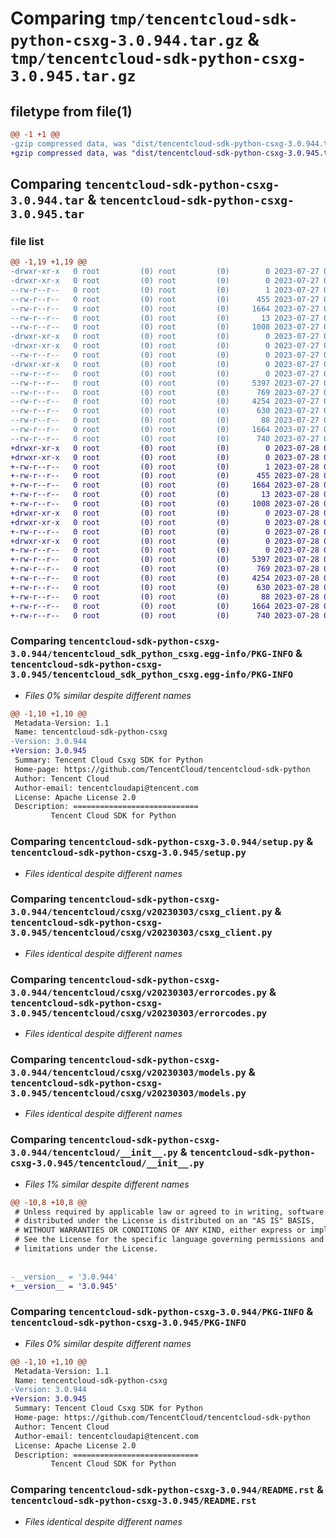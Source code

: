 # Comparing `tmp/tencentcloud-sdk-python-csxg-3.0.944.tar.gz` & `tmp/tencentcloud-sdk-python-csxg-3.0.945.tar.gz`

## filetype from file(1)

```diff
@@ -1 +1 @@
-gzip compressed data, was "dist/tencentcloud-sdk-python-csxg-3.0.944.tar", last modified: Thu Jul 27 02:13:06 2023, max compression
+gzip compressed data, was "dist/tencentcloud-sdk-python-csxg-3.0.945.tar", last modified: Fri Jul 28 00:25:37 2023, max compression
```

## Comparing `tencentcloud-sdk-python-csxg-3.0.944.tar` & `tencentcloud-sdk-python-csxg-3.0.945.tar`

### file list

```diff
@@ -1,19 +1,19 @@
-drwxr-xr-x   0 root         (0) root         (0)        0 2023-07-27 02:13:06.000000 tencentcloud-sdk-python-csxg-3.0.944/
-drwxr-xr-x   0 root         (0) root         (0)        0 2023-07-27 02:13:06.000000 tencentcloud-sdk-python-csxg-3.0.944/tencentcloud_sdk_python_csxg.egg-info/
--rw-r--r--   0 root         (0) root         (0)        1 2023-07-27 02:13:06.000000 tencentcloud-sdk-python-csxg-3.0.944/tencentcloud_sdk_python_csxg.egg-info/dependency_links.txt
--rw-r--r--   0 root         (0) root         (0)      455 2023-07-27 02:13:06.000000 tencentcloud-sdk-python-csxg-3.0.944/tencentcloud_sdk_python_csxg.egg-info/SOURCES.txt
--rw-r--r--   0 root         (0) root         (0)     1664 2023-07-27 02:13:06.000000 tencentcloud-sdk-python-csxg-3.0.944/tencentcloud_sdk_python_csxg.egg-info/PKG-INFO
--rw-r--r--   0 root         (0) root         (0)       13 2023-07-27 02:13:06.000000 tencentcloud-sdk-python-csxg-3.0.944/tencentcloud_sdk_python_csxg.egg-info/top_level.txt
--rw-r--r--   0 root         (0) root         (0)     1008 2023-07-27 02:13:06.000000 tencentcloud-sdk-python-csxg-3.0.944/setup.py
-drwxr-xr-x   0 root         (0) root         (0)        0 2023-07-27 02:13:06.000000 tencentcloud-sdk-python-csxg-3.0.944/tencentcloud/
-drwxr-xr-x   0 root         (0) root         (0)        0 2023-07-27 02:13:06.000000 tencentcloud-sdk-python-csxg-3.0.944/tencentcloud/csxg/
--rw-r--r--   0 root         (0) root         (0)        0 2023-07-27 02:13:06.000000 tencentcloud-sdk-python-csxg-3.0.944/tencentcloud/csxg/__init__.py
-drwxr-xr-x   0 root         (0) root         (0)        0 2023-07-27 02:13:06.000000 tencentcloud-sdk-python-csxg-3.0.944/tencentcloud/csxg/v20230303/
--rw-r--r--   0 root         (0) root         (0)        0 2023-07-27 02:13:06.000000 tencentcloud-sdk-python-csxg-3.0.944/tencentcloud/csxg/v20230303/__init__.py
--rw-r--r--   0 root         (0) root         (0)     5397 2023-07-27 02:13:06.000000 tencentcloud-sdk-python-csxg-3.0.944/tencentcloud/csxg/v20230303/csxg_client.py
--rw-r--r--   0 root         (0) root         (0)      769 2023-07-27 02:13:06.000000 tencentcloud-sdk-python-csxg-3.0.944/tencentcloud/csxg/v20230303/errorcodes.py
--rw-r--r--   0 root         (0) root         (0)     4254 2023-07-27 02:13:06.000000 tencentcloud-sdk-python-csxg-3.0.944/tencentcloud/csxg/v20230303/models.py
--rw-r--r--   0 root         (0) root         (0)      630 2023-07-27 02:13:06.000000 tencentcloud-sdk-python-csxg-3.0.944/tencentcloud/__init__.py
--rw-r--r--   0 root         (0) root         (0)       88 2023-07-27 02:13:06.000000 tencentcloud-sdk-python-csxg-3.0.944/setup.cfg
--rw-r--r--   0 root         (0) root         (0)     1664 2023-07-27 02:13:06.000000 tencentcloud-sdk-python-csxg-3.0.944/PKG-INFO
--rw-r--r--   0 root         (0) root         (0)      740 2023-07-27 02:13:06.000000 tencentcloud-sdk-python-csxg-3.0.944/README.rst
+drwxr-xr-x   0 root         (0) root         (0)        0 2023-07-28 00:25:37.000000 tencentcloud-sdk-python-csxg-3.0.945/
+drwxr-xr-x   0 root         (0) root         (0)        0 2023-07-28 00:25:37.000000 tencentcloud-sdk-python-csxg-3.0.945/tencentcloud_sdk_python_csxg.egg-info/
+-rw-r--r--   0 root         (0) root         (0)        1 2023-07-28 00:25:37.000000 tencentcloud-sdk-python-csxg-3.0.945/tencentcloud_sdk_python_csxg.egg-info/dependency_links.txt
+-rw-r--r--   0 root         (0) root         (0)      455 2023-07-28 00:25:37.000000 tencentcloud-sdk-python-csxg-3.0.945/tencentcloud_sdk_python_csxg.egg-info/SOURCES.txt
+-rw-r--r--   0 root         (0) root         (0)     1664 2023-07-28 00:25:37.000000 tencentcloud-sdk-python-csxg-3.0.945/tencentcloud_sdk_python_csxg.egg-info/PKG-INFO
+-rw-r--r--   0 root         (0) root         (0)       13 2023-07-28 00:25:37.000000 tencentcloud-sdk-python-csxg-3.0.945/tencentcloud_sdk_python_csxg.egg-info/top_level.txt
+-rw-r--r--   0 root         (0) root         (0)     1008 2023-07-28 00:25:36.000000 tencentcloud-sdk-python-csxg-3.0.945/setup.py
+drwxr-xr-x   0 root         (0) root         (0)        0 2023-07-28 00:25:37.000000 tencentcloud-sdk-python-csxg-3.0.945/tencentcloud/
+drwxr-xr-x   0 root         (0) root         (0)        0 2023-07-28 00:25:37.000000 tencentcloud-sdk-python-csxg-3.0.945/tencentcloud/csxg/
+-rw-r--r--   0 root         (0) root         (0)        0 2023-07-28 00:25:36.000000 tencentcloud-sdk-python-csxg-3.0.945/tencentcloud/csxg/__init__.py
+drwxr-xr-x   0 root         (0) root         (0)        0 2023-07-28 00:25:37.000000 tencentcloud-sdk-python-csxg-3.0.945/tencentcloud/csxg/v20230303/
+-rw-r--r--   0 root         (0) root         (0)        0 2023-07-28 00:25:36.000000 tencentcloud-sdk-python-csxg-3.0.945/tencentcloud/csxg/v20230303/__init__.py
+-rw-r--r--   0 root         (0) root         (0)     5397 2023-07-28 00:25:36.000000 tencentcloud-sdk-python-csxg-3.0.945/tencentcloud/csxg/v20230303/csxg_client.py
+-rw-r--r--   0 root         (0) root         (0)      769 2023-07-28 00:25:36.000000 tencentcloud-sdk-python-csxg-3.0.945/tencentcloud/csxg/v20230303/errorcodes.py
+-rw-r--r--   0 root         (0) root         (0)     4254 2023-07-28 00:25:36.000000 tencentcloud-sdk-python-csxg-3.0.945/tencentcloud/csxg/v20230303/models.py
+-rw-r--r--   0 root         (0) root         (0)      630 2023-07-28 00:25:36.000000 tencentcloud-sdk-python-csxg-3.0.945/tencentcloud/__init__.py
+-rw-r--r--   0 root         (0) root         (0)       88 2023-07-28 00:25:37.000000 tencentcloud-sdk-python-csxg-3.0.945/setup.cfg
+-rw-r--r--   0 root         (0) root         (0)     1664 2023-07-28 00:25:37.000000 tencentcloud-sdk-python-csxg-3.0.945/PKG-INFO
+-rw-r--r--   0 root         (0) root         (0)      740 2023-07-28 00:25:36.000000 tencentcloud-sdk-python-csxg-3.0.945/README.rst
```

### Comparing `tencentcloud-sdk-python-csxg-3.0.944/tencentcloud_sdk_python_csxg.egg-info/PKG-INFO` & `tencentcloud-sdk-python-csxg-3.0.945/tencentcloud_sdk_python_csxg.egg-info/PKG-INFO`

 * *Files 0% similar despite different names*

```diff
@@ -1,10 +1,10 @@
 Metadata-Version: 1.1
 Name: tencentcloud-sdk-python-csxg
-Version: 3.0.944
+Version: 3.0.945
 Summary: Tencent Cloud Csxg SDK for Python
 Home-page: https://github.com/TencentCloud/tencentcloud-sdk-python
 Author: Tencent Cloud
 Author-email: tencentcloudapi@tencent.com
 License: Apache License 2.0
 Description: ============================
         Tencent Cloud SDK for Python
```

### Comparing `tencentcloud-sdk-python-csxg-3.0.944/setup.py` & `tencentcloud-sdk-python-csxg-3.0.945/setup.py`

 * *Files identical despite different names*

### Comparing `tencentcloud-sdk-python-csxg-3.0.944/tencentcloud/csxg/v20230303/csxg_client.py` & `tencentcloud-sdk-python-csxg-3.0.945/tencentcloud/csxg/v20230303/csxg_client.py`

 * *Files identical despite different names*

### Comparing `tencentcloud-sdk-python-csxg-3.0.944/tencentcloud/csxg/v20230303/errorcodes.py` & `tencentcloud-sdk-python-csxg-3.0.945/tencentcloud/csxg/v20230303/errorcodes.py`

 * *Files identical despite different names*

### Comparing `tencentcloud-sdk-python-csxg-3.0.944/tencentcloud/csxg/v20230303/models.py` & `tencentcloud-sdk-python-csxg-3.0.945/tencentcloud/csxg/v20230303/models.py`

 * *Files identical despite different names*

### Comparing `tencentcloud-sdk-python-csxg-3.0.944/tencentcloud/__init__.py` & `tencentcloud-sdk-python-csxg-3.0.945/tencentcloud/__init__.py`

 * *Files 1% similar despite different names*

```diff
@@ -10,8 +10,8 @@
 # Unless required by applicable law or agreed to in writing, software
 # distributed under the License is distributed on an "AS IS" BASIS,
 # WITHOUT WARRANTIES OR CONDITIONS OF ANY KIND, either express or implied.
 # See the License for the specific language governing permissions and
 # limitations under the License.
 
 
-__version__ = '3.0.944'
+__version__ = '3.0.945'
```

### Comparing `tencentcloud-sdk-python-csxg-3.0.944/PKG-INFO` & `tencentcloud-sdk-python-csxg-3.0.945/PKG-INFO`

 * *Files 0% similar despite different names*

```diff
@@ -1,10 +1,10 @@
 Metadata-Version: 1.1
 Name: tencentcloud-sdk-python-csxg
-Version: 3.0.944
+Version: 3.0.945
 Summary: Tencent Cloud Csxg SDK for Python
 Home-page: https://github.com/TencentCloud/tencentcloud-sdk-python
 Author: Tencent Cloud
 Author-email: tencentcloudapi@tencent.com
 License: Apache License 2.0
 Description: ============================
         Tencent Cloud SDK for Python
```

### Comparing `tencentcloud-sdk-python-csxg-3.0.944/README.rst` & `tencentcloud-sdk-python-csxg-3.0.945/README.rst`

 * *Files identical despite different names*

